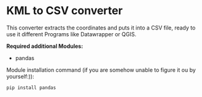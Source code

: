 # KML to CSV converter

This converter extracts the coordinates and puts it into a CSV file, ready to use it different Programs like Datawrapper or QGIS.

**Required additional Modules:**
* pandas


Module installation command (if you are somehow unable to figure it ou by yourself:)):
```
pip install pandas
```
